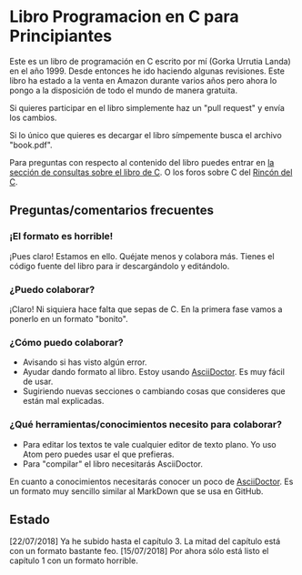 # Libro Programacion en C para Principiantes

Este es un libro de programación en C escrito por mí (Gorka Urrutia Landa) en el año 1999. Desde entonces he ido haciendo algunas revisiones. Este libro ha estado a la venta en Amazon durante varios años pero ahora lo pongo a la disposición de todo el mundo de manera gratuita.

Si quieres participar en el libro simplemente haz un "pull request" y envía los cambios.

Si lo único que quieres es decargar el libro símpemente busca el archivo "book.pdf".

Para preguntas con respecto al contenido del libro puedes entrar en [la sección de consultas sobre el libro de C](https://elrincondelc.com/foros/viewforum.php?f=11). O los foros sobre C del [Rincón del C](https://elrincondelc.com/foros).

## Preguntas/comentarios frecuentes

### ¡El formato es horrible!

¡Pues claro! Estamos en ello. Quéjate menos y colabora más. Tienes el código fuente del libro para ir descargándolo y editándolo.

### ¿Puedo colaborar?

¡Claro! Ni siquiera hace falta que sepas de C. En la primera fase vamos a ponerlo en un formato "bonito".

### ¿Cómo puedo colaborar?

* Avisando si has visto algún error.
* Ayudar dando formato al libro. Estoy usando [AsciiDoctor](https://asciidoctor.org/). Es muy fácil de usar.
* Sugiriendo nuevas secciones o cambiando cosas que consideres que están mal explicadas.

### ¿Qué herramientas/conocimientos necesito para colaborar?

* Para editar los textos te vale cualquier editor de texto plano. Yo uso Atom pero puedes usar el que prefieras.
* Para "compilar" el libro necesitarás AsciiDoctor.

En cuanto a conocimientos necesitarás conocer un poco de [AsciiDoctor](https://asciidoctor.org/). Es un formato muy sencillo similar al MarkDown que se usa en GitHub.

## Estado

[22/07/2018] Ya he subido hasta el capítulo 3. La mitad del capítulo está con un formato bastante feo.
[15/07/2018] Por ahora sólo está listo el capítulo 1 con un formato horrible.
